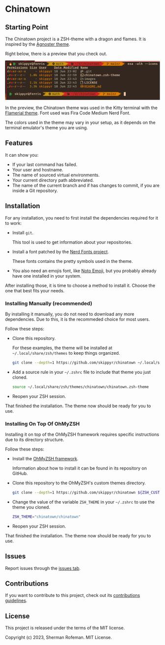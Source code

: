 # Chinatown

## Starting Point

The Chinatown project is a ZSH-theme with a dragon and flames. It is inspired by the [Agnoster theme](https://github.com/agnoster/agnoster-zsh-theme).

Right below, there is a preview that you check out.

![](./images/preview.png)

In the preview, the Chinatown theme was used in the Kitty terminal with the [Flamerial theme](https://github.com/skippyr/flamerial). Font used was Fira Code Medium Nerd Font.

The colors used in the theme may vary in your setup, as it depends on the terminal emulator's theme you are using.

## Features

It can show you:

* If your last command has failed.
* Your user and hostname.
* The name of sourced virtual environments.
* Your current directory path abbreviated.
* The name of the current branch and if has changes to commit, if you are inside a Git repository.

## Installation

For any installation, you need to first install the dependencies required for it to work:

* Install `git`.

	This tool is used to get information about your repositories.

* Install a font patched by the [Nerd Fonts project](https://github.com/ryanoasis/nerd-fonts).

	These fonts contains the pretty symbols used in the theme.

* You also need an emojis font, like [Noto Emoji](https://fonts.google.com/noto/specimen/Noto+Emoji), but you probably already have one installed in your system.

After installing those, it is time to choose a method to install it. Choose the one that best fits your needs.

### Installing Manually (recommended)

By installing it manually, you do not need to download any more dependencies. Due to this, it is the recommeded choice for most users.

Follow these steps:

* Clone this repository.

	For these examples, the theme will be installed at `~/.local/share/zsh/themes` to keep things organized.

	```bash
	git clone --depth=1 https://github.com/skippyr/chinatown ~/.local/share/zsh/themes/chinatown
	```

* Add a source rule in your `~/.zshrc` file to include that theme you just cloned.

	```bash
	source ~/.local/share/zsh/themes/chinatown/chinatown.zsh-theme
	```

+ Reopen your ZSH session.

That finished the installation. The theme now should be ready for you to use.

### Installing On Top Of OhMyZSH

Installing it on top of the OhMyZSH framework requires specific instructions due to its directory structure.

Follow these steps:

* Install the [OhMyZSH framework](https://github.com/ohmyzsh/ohmyzsh).

	Information about how to install it can be found in its repository on GitHub.

* Clone this repository to the OhMyZSH's custom themes directory.

	```bash
	git clone --depth=1 https://github.com/skippyr/chinatown ${ZSH_CUSTOM:-${HOME}/.oh-my-zsh/custom}/themes/chinatown
	```

* Change the value of the variable `ZSH_THEME` in your `~/.zshrc` to use the theme you cloned.

	```bash
	ZSH_THEME="chinatown/chinatown"
	```

* Reopen your ZSH session.

That finished the installation. The theme now should be ready for you to use.

## Issues

Report issues through the [issues tab](https://github.com/skippyr/chinatown/issues).

## Contributions

If you want to contribute to this project, check out its [contributions guidelines](https://skippyr.github.io/materials/pages/contributions_guidelines.html).

## License

This project is released under the terms of the MIT license.

Copyright (c) 2023, Sherman Rofeman. MIT License.

